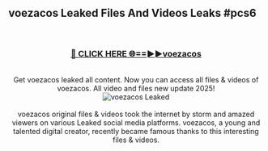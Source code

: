 ## voezacos Leaked Files And Videos Leaks #pcs6
<br>
<div align="center">
<h3><a href="https://watchclip.my.id/voezacos" rel="nofollow">🔴 CLICK HERE 🌐==►►voezacos</a></h3>
<br>
Get voezacos leaked all content. Now you can access all files & videos of voezacos. All video and files new update 2025!
<br>
<a href="https://watchclip.my.id/voezacos" rel="nofollow" data-target="animated-image.originalLink"><img src="https://i.ibb.co.com/WyWwxjT/player-gif2.gif" alt="voezacos Leaked" style="max-width: 100%; display: inline-block;" data-target="animated-image.originalImage"></a>
<br><br>
voezacos original files & videos took the internet by storm and amazed viewers on various Leaked social media platforms. voezacos, a young and talented digital creator, recently became famous thanks to this interesting files & videos.
</div>
<br>
